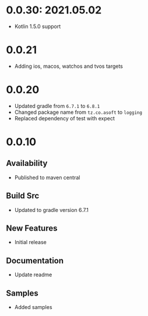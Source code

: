 # 0.0.30: 2021.05.02

- Kotlin 1.5.0 support

# 0.0.21

- Adding ios, macos, watchos and tvos targets

# 0.0.20

- Updated gradle from `6.7.1` to `6.8.1`
- Changed package name from `tz.co.asoft` to `logging`
- Replaced dependency of test with expect

# 0.0.10

## Availability

- Published to maven central

## Build Src

- Updated to gradle version 6.7.1

## New Features

- Initial release

## Documentation

- Update readme

## Samples

- Added samples
